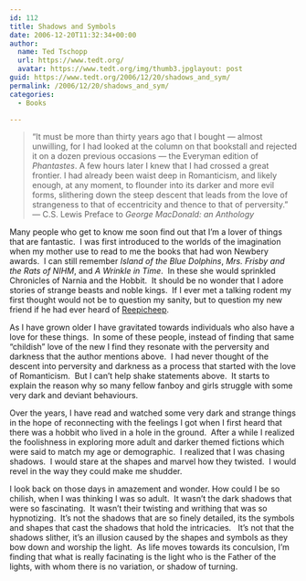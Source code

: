 ```yaml
---
id: 112
title: Shadows and Symbols
date: 2006-12-20T11:32:34+00:00
author:
  name: Ted Tschopp
  url: https://www.tedt.org/
  avatar: https://www.tedt.org/img/thumb3.jpglayout: post
guid: https://www.tedt.org/2006/12/20/shadows_and_sym/
permalink: /2006/12/20/shadows_and_sym/
categories:
  - Books

---
```

> &ldquo;It must be more than thirty years ago that I bought &mdash; almost unwilling, for I had looked at the column on that bookstall and rejected it on a dozen previous occasions &mdash; the Everyman edition of _Phantastes_. A few hours later I knew that I had crossed a great frontier. I had already been waist deep in Romanticism, and likely enough, at any moment, to flounder into its darker and more evil forms, slithering down the steep descent that leads from the love of strangeness to that of eccentricity and thence to that of perversity.&rdquo;&nbsp; &mdash; C.S. Lewis&nbsp;Preface to _George MacDonald: an Anthology_

Many people who get to know me soon find out that I&rsquo;m a lover of things that are fantastic.&nbsp; I was first introduced to the worlds of the imagination when my mother use to read to me the books that had won Newbery awards.&nbsp; I can still remember _Island of the Blue Dolphins_, _Mrs. Frisby and the Rats of NIHM_, and _A Wrinkle in Time_.&nbsp; In these she would sprinkled Chronicles of Narnia and the Hobbit.&nbsp; It should be no wonder that I adore stories of strange beasts and noble kings.&nbsp; If I ever met a talking rodent my first thought would not be to question my sanity, but to question my new friend if he had ever heard of [Reepicheep](http://en.wikipedia.org/wiki/Reepicheep).&nbsp; 

As I have grown older I have gravitated towards individuals who also have a love for these things.&nbsp; In some of these people, instead of finding that same &ldquo;childish&rdquo; love of the new&nbsp;I find they resonate with the perversity and darkness that the author mentions above.&nbsp; I had never thought of the descent into perversity and darkness as a process that started with the love of Romanticism.&nbsp; But&nbsp;I can&rsquo;t help shake statements above.&nbsp; It starts to explain the reason why so many fellow fanboy and girls struggle with some very dark and deviant behaviours.&nbsp; 

Over the years, I have read and watched some very dark and strange things in the hope of reconnecting with the feelings I got when I first heard that there was a hobbit who lived in a hole in the ground.&nbsp; After a while I realized the foolishness in exploring more adult and darker themed fictions which were said to match my age or demographic.&nbsp; I realized that I was chasing shadows.&nbsp; I would stare at the shapes and marvel how they twisted.&nbsp; I would revel in the way they could make me shudder.&nbsp; 

I look back on those days in amazement and wonder. How could I be so chilish, when I was thinking I was so adult.&nbsp; It wasn&rsquo;t the dark shadows that were so fascinating.&nbsp; It wasn&rsquo;t their twisting and writhing that was so hypnotizing.&nbsp;&nbsp;It&rsquo;s not the shadows that&nbsp;are so finely detailed, its the symbols and shapes that cast the shadows that hold the intricacies.&nbsp;&nbsp;&nbsp;It&rsquo;s not that the shadows slither, it&rsquo;s an illusion caused by the shapes and symbols as they bow down and worship the light.&nbsp; As life moves towards its conculsion, I&rsquo;m finding that what is really facinating is the light who is&nbsp;the Father of the lights, with whom there is no variation, or shadow of turning.